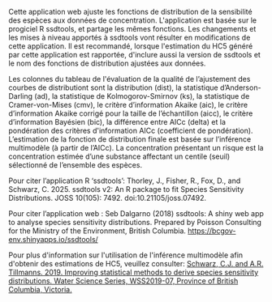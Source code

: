 Cette application web ajuste les fonctions de distribution de la sensibilité des espèces aux données de concentration. 
L'application est basée sur le progiciel R ssdtools, et partage les mêmes fonctions. 
Les changements et les mises à niveau apportés à ssdtools vont résulter en modifications de cette application. 
Il est recommandé, lorsque l'estimation du HC5 généré par cette application est rapportée, d'inclure aussi la version de ssdtools et le nom des fonctions de distribution ajustées aux données.

Les colonnes du tableau de l'évaluation de la qualité de l’ajustement des courbes de distributiont sont la distribution (dist), la statistique d’Anderson-Darling (ad), la statistique de Kolmogorov-Smirnov (ks), la statistique de Cramer-von-Mises (cmv), le critère d’information Akaike (aic), le critère d’information Akaike corrigé pour la taille de l’échantillon (aicc), le critère d’information Bayésien (bic), la différence entre AICc (delta) et la pondération des critères d'information AICc (coefficient de pondération). 
L’estimation de la fonction de distribution finale est basée sur l’inférence multimodèle (à partir de l’AICc). 
La concentration présentant un risque est la concentration estimée d’une substance affectant un centile (seuil) sélectionné de l’ensemble des espèces.

Pour citer l’application R ‘ssdtools’:
Thorley, J., Fisher, R., Fox, D., and Schwarz, C. 2025. ssdtools v2: An R package to fit Species Sensitivity Distributions. JOSS 10(105): 7492. doi:10.21105/joss.07492.

Pour citer l’application web :
Seb Dalgarno (2018) ssdtools: A shiny web app to analyse species sensitivity distributions. Prepared by Poisson Consulting for the Ministry of the Environment, British Columbia. https://bcgov-env.shinyapps.io/ssdtools/

Pour plus d'information sur l'utilisation de l'inférence multimodèle afin d'obtenir des estimations de HC5, veuillez consulter:
[Schwarz, C.J. and A.R. Tillmanns. 2019. Improving statistical methods to derive species sensitivity distributions. Water Science Series, WSS2019-07, Province of British Columbia, Victoria.](http://a100.gov.bc.ca/appsdata/acat/documents/r57400/2_1568399094009_8398900200.pdf)